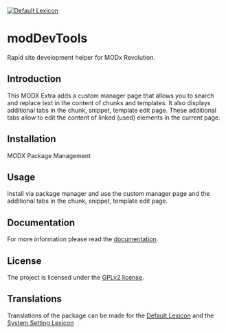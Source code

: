 [![Default Lexicon](https://hosted.weblate.org/widgets/modx-extras/-/modx-moddevtools-standard/svg-badge.svg)](https://hosted.weblate.org/projects/modx-extras/modx-moddevtools-standard/)

# modDevTools

Rapid site development helper for MODx Revolution.

## Introduction

This MODX Extra adds a custom manager page that allows you to search and replace
text in the content of chunks and templates. It also displays additional tabs in
the chunk, snippet, template edit page. These additional tabs allow to edit the
content of linked (used) elements in the current page.

## Installation

MODX Package Management

## Usage

Install via package manager and use the custom manager page and the additional
tabs in the chunk, snippet, template edit page.

## Documentation

For more information please read the [documentation](https://jako.github.io/modDevTools/).

## License

The project is licensed under the [GPLv2 license](https://github.com/Jako/modDevTools/blob/master/core/components/moddevtools/docs/license.md).

## Translations

Translations of the package can be made for the [Default Lexicon](https://hosted.weblate.org/projects/modx-extras/modx-moddevtools-standard/) and the [System Setting Lexicon](https://hosted.weblate.org/projects/modx-extras/modx-moddevtools-system-settings/)

